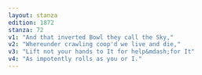 ```yaml
---
layout: stanza
edition: 1872
stanza: 72
v1: "And that inverted Bowl they call the Sky,"
v2: "Whereunder crawling coop'd we live and die,"
v3: "Lift not your hands to It for help&mdash;for It"
v4: "As impotently rolls as you or I."
---
```

